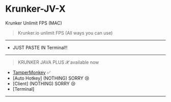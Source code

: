 # Krunker-JV-X
Krunker Unlimit FPS (MAC)
>Krunker.io unlimit FPS (All ways you can use)
__________________________________
- JUST PASTE IN Terminal!!
__________________________________
>KRUNKER JAVA PLUS 𝓧 available now 
- [TamperMonkey](https://github.com/Krunker-Java-plus-X/Krunker-JV-Hack) ✅
- [Auto Hotkey] (NOTHING) SORRY 😢
- [Client] (NOTHING) SORRY 😢
- [Terminal]
__________________________________
